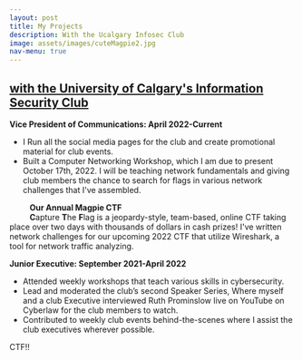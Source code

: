 ```yaml
---
layout: post
title: My Projects
description: With the Ucalgary Infosec Club
image: assets/images/cuteMagpie2.jpg
nav-menu: true
---
```

<h2><u> with the University of Calgary's Information Security Club</u></h2>
<strong> Vice President of Communications: April 2022-Current </strong><br> 
<ul>
  <li>I Run all the social media pages for the club and create promotional material for club events. </li>
<li> Built a Computer Networking Workshop, which I am due to present October 17th, 2022. I will be teaching network fundamentals and giving club members the chance to search for flags in various network challenges that I've assembled. </li> 
</ul>
&nbsp;&nbsp;&nbsp;&nbsp;&nbsp;&nbsp;&nbsp;&nbsp; <b>Our Annual Magpie CTF</b> <br> 
&nbsp;&nbsp;&nbsp;&nbsp;&nbsp;&nbsp;&nbsp;&nbsp; <b>C</b>apture <b>T</b>he <b>F</b>lag is a jeopardy-style, team-based, online CTF taking place over two days with thousands of dollars in cash prizes! I've written network challenges for our upcoming 2022 CTF that utilize Wireshark, a tool for network traffic analyzing.   

<img src="{% link assets/images/magpieBlack.jpg %}" alt="" data-position="center center" />

<strong> Junior Executive: September 2021-April 2022 </strong> <br> 
<ul>
  <li> Attended weekly workshops that teach various skills in cybersecurity. </li>
<li> Lead and moderated the club’s second Speaker Series, Where myself and a club Executive interviewed Ruth Prominslow live on YouTube on Cyberlaw for the club members to watch. </li> 
<li> Contributed to weekly club events behind-the-scenes where I assist the club executives wherever possible. </li> 
</ul>
CTF!!
